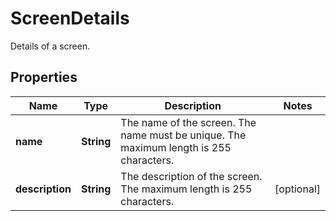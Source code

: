 

# ScreenDetails

Details of a screen.

## Properties

Name | Type | Description | Notes
------------ | ------------- | ------------- | -------------
**name** | **String** | The name of the screen. The name must be unique. The maximum length is 255 characters. | 
**description** | **String** | The description of the screen. The maximum length is 255 characters. |  [optional]



